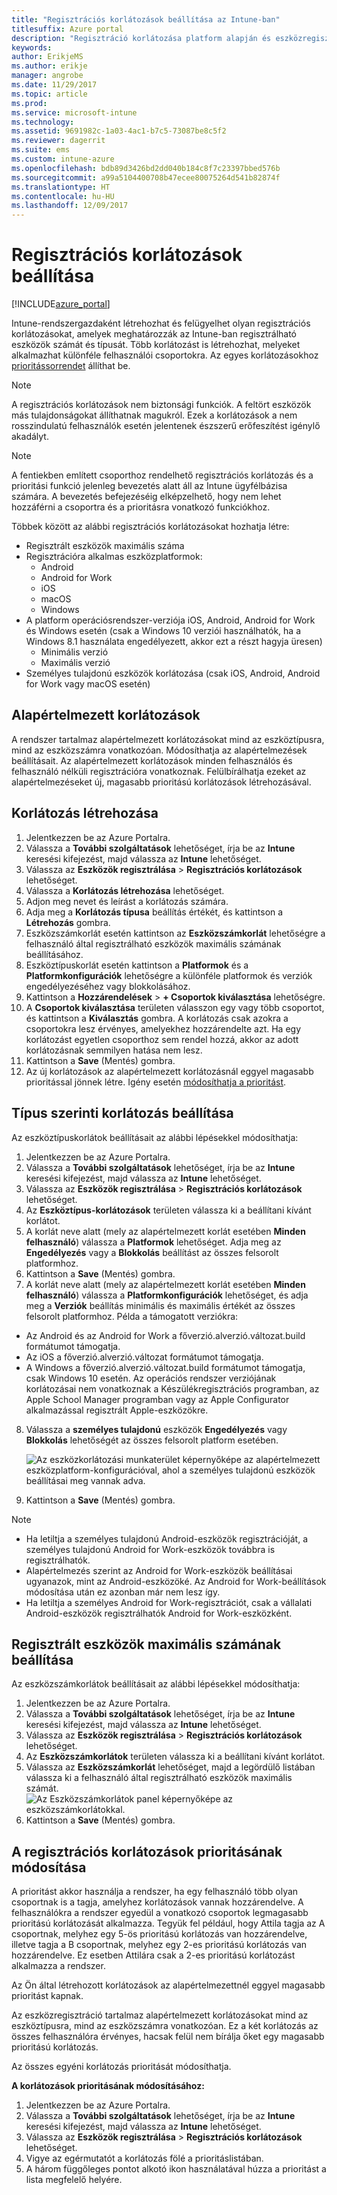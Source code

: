 ```yaml
---
title: "Regisztrációs korlátozások beállítása az Intune-ban"
titlesuffix: Azure portal
description: "Regisztráció korlátozása platform alapján és eszközregisztrálási korlát beállítása az Intune-ban. \""
keywords: 
author: ErikjeMS
ms.author: erikje
manager: angrobe
ms.date: 11/29/2017
ms.topic: article
ms.prod: 
ms.service: microsoft-intune
ms.technology: 
ms.assetid: 9691982c-1a03-4ac1-b7c5-73087be8c5f2
ms.reviewer: dagerrit
ms.suite: ems
ms.custom: intune-azure
ms.openlocfilehash: bdb89d3426bd2dd040b184c8f7c23397bbed576b
ms.sourcegitcommit: a99a5104400708b47ecee80075264d541b82874f
ms.translationtype: HT
ms.contentlocale: hu-HU
ms.lasthandoff: 12/09/2017
---
```

# <a name="set-enrollment-restrictions"></a>Regisztrációs korlátozások beállítása

[!INCLUDE[azure_portal](./includes/azure_portal.md)]

Intune-rendszergazdaként létrehozhat és felügyelhet olyan regisztrációs korlátozásokat, amelyek meghatározzák az Intune-ban regisztrálható eszközök számát és típusát. Több korlátozást is létrehozhat, melyeket alkalmazhat különféle felhasználói csoportokra. Az egyes korlátozásokhoz [prioritássorrendet](#change-enrollment-restriction-priority) állíthat be.

>[!NOTE]
>A regisztrációs korlátozások nem biztonsági funkciók. A feltört eszközök más tulajdonságokat állíthatnak magukról. Ezek a korlátozások a nem rosszindulatú felhasználók esetén jelentenek észszerű erőfeszítést igénylő akadályt.

>[!NOTE]
>A fentiekben említett csoporthoz rendelhető regisztrációs korlátozás és a prioritási funkció jelenleg bevezetés alatt áll az Intune ügyfélbázisa számára. A bevezetés befejezéséig elképzelhető, hogy nem lehet hozzáférni a csoportra és a prioritásra vonatkozó funkciókhoz. 

Többek között az alábbi regisztrációs korlátozásokat hozhatja létre:

- Regisztrált eszközök maximális száma
- Regisztrációra alkalmas eszközplatformok:
  - Android
  - Android for Work
  - iOS
  - macOS
  - Windows
- A platform operációsrendszer-verziója iOS, Android, Android for Work és Windows esetén (csak a Windows 10 verziói használhatók, ha a Windows 8.1 használata engedélyezett, akkor ezt a részt hagyja üresen)
  - Minimális verzió
  - Maximális verzió
- Személyes tulajdonú eszközök korlátozása (csak iOS, Android, Android for Work vagy macOS esetén)

## <a name="default-restrictions"></a>Alapértelmezett korlátozások

A rendszer tartalmaz alapértelmezett korlátozásokat mind az eszköztípusra, mind az eszközszámra vonatkozóan. Módosíthatja az alapértelmezések beállításait. Az alapértelmezett korlátozások minden felhasználós és felhasználó nélküli regisztrációra vonatkoznak. Felülbírálhatja ezeket az alapértelmezéseket új, magasabb prioritású korlátozások létrehozásával.

## <a name="create-a-restriction"></a>Korlátozás létrehozása

1. Jelentkezzen be az Azure Portalra.
2. Válassza a **További szolgáltatások** lehetőséget, írja be az **Intune** keresési kifejezést, majd válassza az **Intune** lehetőséget.
3. Válassza az **Eszközök regisztrálása** > **Regisztrációs korlátozások** lehetőséget.
4. Válassza a **Korlátozás létrehozása** lehetőséget.
5. Adjon meg nevet és leírást a korlátozás számára.
6. Adja meg a **Korlátozás típusa** beállítás értékét, és kattintson a **Létrehozás** gombra.
7. Eszközszámkorlát esetén kattintson az **Eszközszámkorlát** lehetőségre a felhasználó által regisztrálható eszközök maximális számának beállításához.
8. Eszköztípuskorlát esetén kattintson a **Platformok** és a **Platformkonfigurációk** lehetőségre a különféle platformok és verziók engedélyezéséhez vagy blokkolásához.
9. Kattintson a **Hozzárendelések** > **+ Csoportok kiválasztása** lehetőségre.
10. A **Csoportok kiválasztása** területen válasszon egy vagy több csoportot, és kattintson a **Kiválasztás** gombra. A korlátozás csak azokra a csoportokra lesz érvényes, amelyekhez hozzárendelte azt. Ha egy korlátozást egyetlen csoporthoz sem rendel hozzá, akkor az adott korlátozásnak semmilyen hatása nem lesz.
11. Kattintson a **Save** (Mentés) gombra.
12. Az új korlátozások az alapértelmezett korlátozásnál eggyel magasabb prioritással jönnek létre. Igény esetén [módosíthatja a prioritást](#change-enrollment-restriction-priority).

## <a name="set-device-type-restrictions"></a>Típus szerinti korlátozás beállítása

Az eszköztípuskorlátok beállításait az alábbi lépésekkel módosíthatja:

1. Jelentkezzen be az Azure Portalra.
2. Válassza a **További szolgáltatások** lehetőséget, írja be az **Intune** keresési kifejezést, majd válassza az **Intune** lehetőséget.
3. Válassza az **Eszközök regisztrálása** > **Regisztrációs korlátozások** lehetőséget.
4. Az **Eszköztípus-korlátozások** területen válassza ki a beállítani kívánt korlátot.
5. A korlát neve alatt (mely az alapértelmezett korlát esetében **Minden felhasználó**) válassza a **Platformok** lehetőséget. Adja meg az **Engedélyezés** vagy a **Blokkolás** beállítást az összes felsorolt platformhoz.
6. Kattintson a **Save** (Mentés) gombra.
7. A korlát neve alatt (mely az alapértelmezett korlát esetében **Minden felhasználó**) válassza a **Platformkonfigurációk** lehetőséget, és adja meg a **Verziók** beállítás minimális és maximális értékét az összes felsorolt platformhoz. Példa a támogatott verziókra:
  - Az Android és az Android for Work a főverzió.alverzió.változat.build formátumot támogatja.
  - Az iOS a főverzió.alverzió.változat formátumot támogatja.
  - A Windows a főverzió.alverzió.változat.build formátumot támogatja, csak Windows 10 esetén.
  Az operációs rendszer verziójának korlátozásai nem vonatkoznak a Készülékregisztrációs programban, az Apple School Manager programban vagy az Apple Configurator alkalmazással regisztrált Apple-eszközökre. 
8. Válassza a **személyes tulajdonú** eszközök **Engedélyezés** vagy **Blokkolás** lehetőségét az összes felsorolt platform esetében.

    ![Az eszközkorlátozási munkaterület képernyőképe az alapértelmezett eszközplatform-konfigurációval, ahol a személyes tulajdonú eszközök beállításai meg vannak adva.](media/device-restrictions-platform-configurations.png)
9. Kattintson a **Save** (Mentés) gombra.

>[!NOTE]
>- Ha letiltja a személyes tulajdonú Android-eszközök regisztrációját, a személyes tulajdonú Android for Work-eszközök továbbra is regisztrálhatók.
>- Alapértelmezés szerint az Android for Work-eszközök beállításai ugyanazok, mint az Android-eszközöké. Az Android for Work-beállítások módosítása után ez azonban már nem lesz így.
>- Ha letiltja a személyes Android for Work-regisztrációt, csak a vállalati Android-eszközök regisztrálhatók Android for Work-eszközként.

## <a name="set-device-limit-restrictions"></a>Regisztrált eszközök maximális számának beállítása

Az eszközszámkorlátok beállításait az alábbi lépésekkel módosíthatja:

1. Jelentkezzen be az Azure Portalra.
2. Válassza a **További szolgáltatások** lehetőséget, írja be az **Intune** keresési kifejezést, majd válassza az **Intune** lehetőséget.
3. Válassza az **Eszközök regisztrálása** > **Regisztrációs korlátozások** lehetőséget.
4. Az **Eszközszámkorlátok** területen válassza ki a beállítani kívánt korlátot.
5. Válassza az **Eszközszámkorlát** lehetőséget, majd a legördülő listában válassza ki a felhasználó által regisztrálható eszközök maximális számát.
    ![Az Eszközszámkorlátok panel képernyőképe az eszközszámkorlátokkal.](./media/device-restrictions-limit.png)
6. Kattintson a **Save** (Mentés) gombra.

## <a name="change-enrollment-restriction-priority"></a>A regisztrációs korlátozások prioritásának módosítása

A prioritást akkor használja a rendszer, ha egy felhasználó több olyan csoportnak is a tagja, amelyhez korlátozások vannak hozzárendelve. A felhasználókra a rendszer egyedül a vonatkozó csoportok legmagasabb prioritású korlátozását alkalmazza. Tegyük fel például, hogy Attila tagja az A csoportnak, melyhez egy 5-ös prioritású korlátozás van hozzárendelve, illetve tagja a B csoportnak, melyhez egy 2-es prioritású korlátozás van hozzárendelve. Ez esetben Attilára csak a 2-es prioritású korlátozást alkalmazza a rendszer. 

Az Ön által létrehozott korlátozások az alapértelmezettnél eggyel magasabb prioritást kapnak.

Az eszközregisztráció tartalmaz alapértelmezett korlátozásokat mind az eszköztípusra, mind az eszközszámra vonatkozóan. Ez a két korlátozás az összes felhasználóra érvényes, hacsak felül nem bírálja őket egy magasabb prioritású korlátozás. 

Az összes egyéni korlátozás prioritását módosíthatja. 

**A korlátozások prioritásának módosításához:**

1. Jelentkezzen be az Azure Portalra.
2. Válassza a **További szolgáltatások** lehetőséget, írja be az **Intune** keresési kifejezést, majd válassza az **Intune** lehetőséget.
3. Válassza az **Eszközök regisztrálása** > **Regisztrációs korlátozások** lehetőséget.
4. Vigye az egérmutatót a korlátozás fölé a prioritáslistában.
5. A három függőleges pontot alkotó ikon használatával húzza a prioritást a lista megfelelő helyére.





